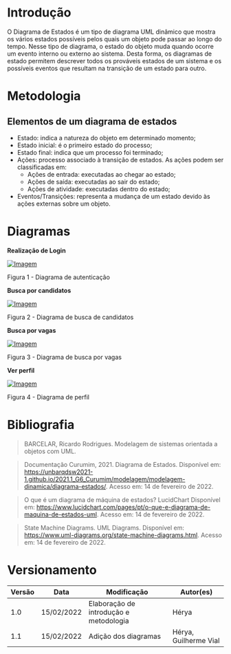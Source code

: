 # Introdução

O Diagrama de Estados é um tipo de diagrama UML dinâmico que mostra os vários estados possíveis pelos quais um objeto pode passar ao longo do tempo. Nesse tipo de diagrama, o estado do objeto muda quando ocorre um evento interno ou externo ao sistema. Desta forma, os diagramas de estado permitem descrever todos os prováveis estados de um sistema e os possíveis eventos que resultam na transição de um estado para outro.

# Metodologia
## Elementos de um diagrama de estados
* Estado: indica a natureza do objeto em determinado momento; 
* Estado inicial: é o primeiro estado do processo;
* Estado final: indica que um processo foi terminado;
* Ações: processo associado à transição de estados. As ações podem ser classificadas em:
    * Ações de entrada: executadas ao chegar ao estado;
    * Ações de saída: executadas ao sair do estado;
    * Ações de atividade: executadas dentro do estado;
* Eventos/Transições: representa a mudança de um estado devido às ações externas sobre um objeto.

# Diagramas

**Realização de Login**

[![Imagem](../../../../assets/Modelagem/DiagramaDeEstados/DiagramaAutenticacao.png)](../../../../assets/Modelagem/DiagramaDeEstados/DiagramaAutenticacao.png)
<figcaption> Figura 1 - Diagrama de autenticação  </figcaption>

**Busca por candidatos**

[![Imagem](../../../../assets/Modelagem/DiagramaDeEstados/DiagramaBuscaCandidato.png)](../../../../assets/Modelagem/DiagramaDeEstados/DiagramaBuscaCandidato.png)
<figcaption> Figura 2 - Diagrama de busca de candidatos  </figcaption>


**Busca por vagas**

[![Imagem](../../../../assets/Modelagem/DiagramaDeEstados/DiagramaVagas.png)](../../../../assets/Modelagem/DiagramaDeEstados/DiagramaVagas.png)
<figcaption> Figura 3 - Diagrama de busca por vagas  </figcaption>

**Ver perfil**

[![Imagem](../../../../assets/Modelagem/DiagramaDeEstados/DiagramaPerfil.png)](../../../../assets/Modelagem/DiagramaDeEstados/DiagramaPerfil.png)
<figcaption> Figura 4 - Diagrama de perfil  </figcaption>

# Bibliografia

> BARCELAR, Ricardo Rodrigues. Modelagem de sistemas orientada a objetos com UML. 

> Documentação Curumim, 2021. Diagrama de Estados. Disponível em: <https://unbarqdsw2021-1.github.io/2021.1_G6_Curumim/modelagem/modelagem-dinamica/diagrama-estados/>. Acesso em: 14 de fevereiro de 2022. 

> O que é um diagrama de máquina de estados? LucidChart Disponível em: <https://www.lucidchart.com/pages/pt/o-que-e-diagrama-de-maquina-de-estados-uml>. Acesso em: 14 de fevereiro de 2022. 

> State Machine Diagrams. UML Diagrams. Disponível em: <https://www.uml-diagrams.org/state-machine-diagrams.html>. Acesso em: 14 de fevereiro de 2022.

# Versionamento

Versão | Data | Modificação | Autor(es) |
|--|--|--|--|
|1.0|15/02/2022|Elaboração de introdução e metodologia| Hérya|
|1.1|15/02/2022|Adição dos diagramas| Hérya, Guilherme Vial |
